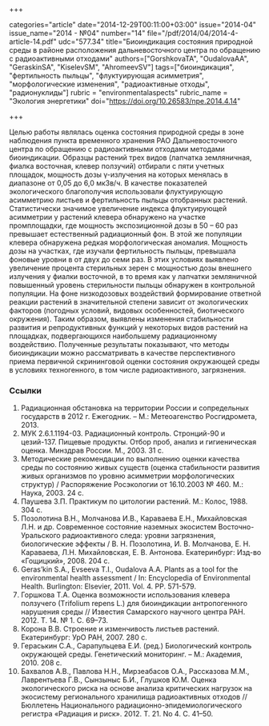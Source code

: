 +++

categories="article"
date="2014-12-29T00:11:00+03:00"
issue="2014-04"
issue_name="2014 - №04"
number="14"
file="/pdf/2014/04/2014-4-article-14.pdf"
udc="577.34"
title="Биоиндикация состояния природной среды в районе расположения дальневосточного центра по обращению с радиоактивными отходами"
authors=["GorshkovаТА", "OudalovaАА", "GeraskinSA", "KiselevSM", "AhromeevSV"]
tags=["биоиндикация", "фертильность пыльцы", "флуктуирующая асимметрия", "морфологические изменения", "радиоактивные отходы", "радионуклиды"]
rubric = "environmentalaspects"
rubric_name = "Экология энергетики"
doi="https://doi.org/10.26583/npe.2014.4.14"

+++

Целью работы являлась оценка состояния природной среды в зоне наблюдения пункта временного хранения РАО Дальневосточного центра по обращению с радиоактивными отходами методами биоиндикации. Образцы растений трех видов (лапчатка земляничная, фиалка восточная, клевер ползучий) отбирали с пяти учетных площадок, мощность дозы γ-излучения на которых менялась в диапазоне от 0,05 до 6,0 мкЗв/ч. В качестве показателей экологического благополучия использовали флуктуирующую асимметрию листьев и фертильность пыльцы отобранных растений. Статистически значимое увеличение индекса флуктуирующей асимметрии у растений клевера обнаружено на участке промплощадки, где мощность экспозиционной дозы в 50 – 60 раз превышает естественный радиационный фон. В этой же популяции клевера обнаружена редкая морфологическая аномалия. Мощность дозы на участках, где изучали фертильность пыльцы, превышала фоновые уровни в от двух до семи раз. В этих условиях выявлено увеличение процента стерильных зерен с мощностью дозы внешнего излучения у фиалки восточной, в то время как у лапчатки земляничной повышенный уровень стерильности пыльцы обнаружен в контрольной популяции. На фоне низкодозовых воздействий формирование ответной реакции растений в значительной степени зависит от экологических факторов (погодных условий, видовых особенностей, биотического окружения). Таким образом, выявлены изменения стабильности развития и репродуктивных функций у некоторых видов растений на площадках, подвергающихся наибольшему радиационному воздействию. Полученные результаты показывают, что методы биоиндикации можно рассматривать в качестве перспективного приема первичной скрининговой оценки состояния окружающей среды в условиях техногенного, в том числе радиоактивного, загрязнения.

### Ссылки

1. Радиационная обстановка на территории России и сопредельных государств в 2012 г. Ежегодник. – М.: Метеоагенство Росгидромета, 2013.
2. МУК 2.6.1.1194-03. Радиационный контроль. Стронций-90 и цезий-137. Пищевые продукты. Отбор проб, анализ и гигиеническая оценка. Минздрав России. М., 2003. 31 с.
3. Методические рекомендации по выполнению оценки качества среды по состоянию живых существ (оценка стабильности развития живых организмов по уровню асимметрии морфологических структур) / Распоряжение Росэкологии от 16.10.2003 № 460. М.: Наука, 2003. 24 с.
4. Паушева З.П. Практикум по цитологии растений. М.: Колос, 1988. 304 с.
5. Позолотина В.Н., Молчанова И.В., Караваева Е.Н., Михайловская Л.Н. и др. Современное состояние наземных экосистем Восточно-Уральского радиоактивного следа: уровни загрязнения, биологические эффекты / В. Н. Позолотина, И. В. Молчанова, Е. Н. Караваева, Л.Н. Михайловская, Е. В. Антонова. Екатеринбург: Изд-во «Гощицкий», 2008. 204 с.
6. Geras’kin S.A., Evseeva T.I., Oudalova A.A. Plants as a tool for the environmental health assessment / In: Encyclopedia of Environmental Health. Burlington: Elsevier, 2011. Vol. 4. PP. 571-579.
7. Горшкова Т.А. Оценка возможности использования клевера ползучего (Тrifolium repens L.) для биоиндикации антропогенного нарушения среды // Известия Самарского научного центра РАН. 2012. Т. 14. № 1. С. 69–73.
8. Корона В.В. Строение и изменчивость листьев растений. Екатеринбург: УрО РАН, 2007. 280 с.
9. Гераськин С.А., Сарапульцева Е.И. (ред.) Биологический контроль окружающей среды. Генетический мониторинг. – М.: Академия, 2010. 208 с.
10. Бахвалов А.В., Павлова Н.Н., Мирзеабасов О.А., Рассказова М.М., Лаврентьева Г.В., Сынзыныс Б.И., Глушков Ю.М. Оценка экологического риска на основе анализа критических нагрузок на экосистему регионального хранилища радиоактивных отходов // Бюллетень Национального радиационно-эпидемиологического регистра «Радиация и риск». 2012. Т. 21. No 4. С. 41–50.